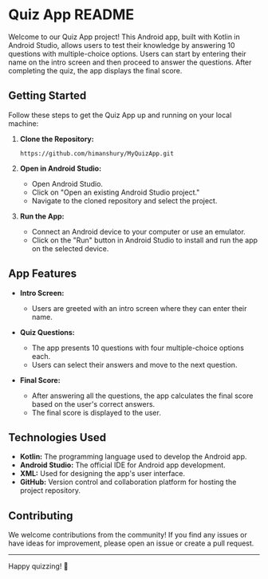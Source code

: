 # Quiz App README

Welcome to our Quiz App project! This Android app, built with Kotlin in Android Studio, allows users to test their knowledge by answering 10 questions with multiple-choice options. Users can start by entering their name on the intro screen and then proceed to answer the questions. After completing the quiz, the app displays the final score.

## Getting Started

Follow these steps to get the Quiz App up and running on your local machine:

1. **Clone the Repository:**
   ```
   https://github.com/himanshury/MyQuizApp.git
   
   ```

2. **Open in Android Studio:**
   - Open Android Studio.
   - Click on "Open an existing Android Studio project."
   - Navigate to the cloned repository and select the project.

3. **Run the App:**
   - Connect an Android device to your computer or use an emulator.
   - Click on the "Run" button in Android Studio to install and run the app on the selected device.

## App Features

- **Intro Screen:**
  - Users are greeted with an intro screen where they can enter their name.

- **Quiz Questions:**
  - The app presents 10 questions with four multiple-choice options each.
  - Users can select their answers and move to the next question.

- **Final Score:**
  - After answering all the questions, the app calculates the final score based on the user's correct answers.
  - The final score is displayed to the user.



## Technologies Used

- **Kotlin:** The programming language used to develop the Android app.
- **Android Studio:** The official IDE for Android app development.
- **XML:** Used for designing the app's user interface.
- **GitHub:** Version control and collaboration platform for hosting the project repository.

## Contributing

We welcome contributions from the community! If you find any issues or have ideas for improvement, please open an issue or create a pull request.


---

Happy quizzing! 🎉
